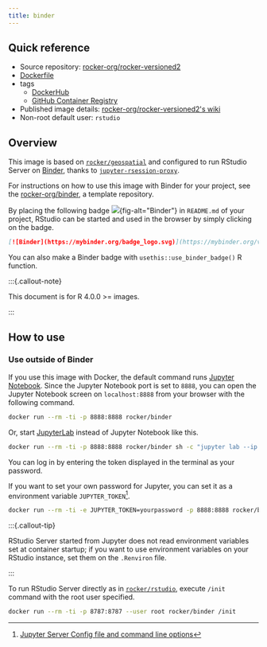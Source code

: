 ```yaml
---
title: binder
---
```


## Quick reference

- Source repository: [rocker-org/rocker-versioned2](https://github.com/rocker-org/rocker-versioned2)
- [Dockerfile](https://github.com/rocker-org/rocker-versioned2/blob/master/dockerfiles/binder_devel.Dockerfile)
- tags
  - [DockerHub](https://hub.docker.com/r/rocker/binder/tags)
  - [GitHub Container Registry](https://github.com/rocker-org/rocker-versioned2/pkgs/container/binder/versions)
- Published image details: [rocker-org/rocker-versioned2's wiki](https://github.com/rocker-org/rocker-versioned2/wiki)
- Non-root default user: `rstudio`

## Overview

This image is based on [`rocker/geospatial`](rstudio.md) and
configured to run RStudio Server on [Binder](https://mybinder.org/),
thanks to [`jupyter-rsession-proxy`](https://github.com/jupyterhub/jupyter-rsession-proxy).

For instructions on how to use this image with Binder for your project,
see the [rocker-org/binder](https://github.com/rocker-org/binder), a template repository.

By placing the following badge
[![](https://mybinder.org/badge_logo.svg)](https://mybinder.org/v2/gh/rocker-org/binder/HEAD?urlpath=rstudio){fig-alt="Binder"}
in `README.md` of your project,
RStudio can be started and used in the browser by simply clicking on the badge.

```md
[![Binder](https://mybinder.org/badge_logo.svg)](https://mybinder.org/v2/gh/<GITHUB_USER>/<REPO>/<BRANCH>?urlpath=rstudio)
```

You can also make a Binder badge with `usethis::use_binder_badge()` R function.

:::{.callout-note}

This document is for R 4.0.0 >= images.

:::

## How to use

### Use outside of Binder

If you use this image with Docker,
the default command runs [Jupyter Notebook](https://jupyter-notebook.readthedocs.io/en/latest/).
Since the Jupyter Notebook port is set to `8888`,
you can open the Jupyter Notebook screen on `localhost:8888` from your browser with the following command.

```sh
docker run --rm -ti -p 8888:8888 rocker/binder
```

Or, start [JupyterLab](https://github.com/jupyterlab/jupyterlab) instead of Jupyter Notebook like this.

```sh
docker run --rm -ti -p 8888:8888 rocker/binder sh -c "jupyter lab --ip 0.0.0.0 --no-browser"
```

You can log in by entering the token displayed in the terminal as your password.

If you want to set your own password for Jupyter, you can set it as a environment variable `JUPYTER_TOKEN`[^jupyter].

[^jupyter]: [Jupyter Server Config file and command line options](https://jupyter-server.readthedocs.io/en/stable/full-config.html)

```sh
docker run --rm -ti -e JUPYTER_TOKEN=yourpassword -p 8888:8888 rocker/binder
```

:::{.callout-tip}

RStudio Server started from Jupyter does not read environment variables set at container startup;
if you want to use environment variables on your RStudio instance, set them on the `.Renviron` file.

:::

To run RStudio Server directly as in [`rocker/rstudio`](rstudio.md),
execute `/init` command with the root user specified.

```sh
docker run --rm -ti -p 8787:8787 --user root rocker/binder /init
```
